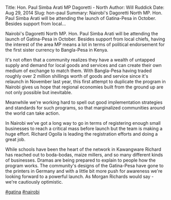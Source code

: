 Title: Hon. Paul Simba Arati MP Dagoretti - North
Author: Will Ruddick
Date: Aug 29, 2014
Slug: hon-paul
Summary: Nairobi's Dagoretti North MP. Hon. Paul Simba Arati will be attending the launch of Gatina-Pesa in October. Besides support from local...

Nairobi's Dagoretti North MP. Hon. Paul Simba Arati will be attending
the launch of Gatina-Pesa in October. Besides support from local chiefs,
having the interest of the area MP means a lot in terms of political
endorsement for the first sister currency to Bangla-Pesa in Kenya.

It's not often that a community realizes they have a wealth of untapped
supply and demand for local goods and services and can create their own
medium of exchange to match them. With Bangla-Pesa having traded roughly
over 2 million shillings worth of goods and service since it's relaunch
in November last year, this first attempt to duplicate the program in
Nairobi gives us hope that regional economies built from the ground up
are not only possible but inevitable.

Meanwhile we're working hard to spell out good implementation
strategies and standards for such programs, so that marginalized
communities around the world can take action.

In Nairobi we've got a long way to go in terms of registering enough
small businesses to reach a critical mass before launch but the team is
making a huge effort. Richard Ogolla is leading the registration efforts
and doing a great job.

While schools have been the heart of the network in Kawangware Richard
has reached out to boda-bodas, maize millers, and so many different
kinds of businesses. Dramas are being prepared to explain to people how
the program works. The community's designs of the Gatina-Pesa have gone
to the printers in Germany and with a little bit more push for awareness
we're looking forward to a powerful launch. As Morgan Richards would
say - we're cautiously optimistic.

[#gatina](https://www.grassrootseconomics.org/blog/hashtags/gatina)
[#nairobi](https://www.grassrootseconomics.org/blog/hashtags/nairobi)
